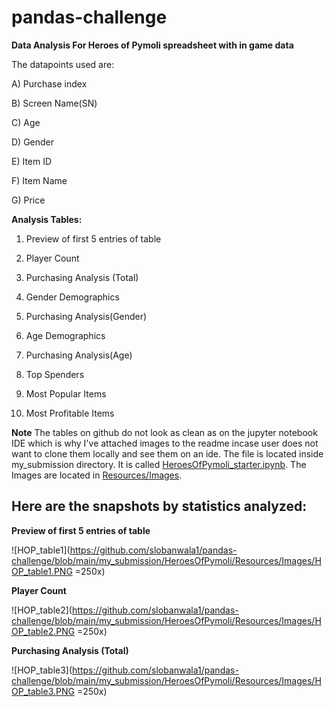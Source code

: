 # pandas-challenge


**Data Analysis For Heroes of Pymoli spreadsheet with in game data**

The datapoints used are:

A) Purchase index

B) Screen Name(SN)

C) Age

D) Gender

E) Item ID

F) Item Name

G) Price

**Analysis Tables:**

1) Preview of first 5 entries of table

2) Player Count

3) Purchasing Analysis (Total)

4) Gender Demographics

5) Purchasing Analysis(Gender)

6) Age Demographics

7) Purchasing Analysis(Age)

8) Top Spenders

9) Most Popular Items

10) Most Profitable Items



**Note** The tables on github do not look as clean as on the jupyter notebook IDE which is why I've attached images to the readme incase user does not want to clone them locally and see them on an ide. The file is located inside my_submission directory. It is called [HeroesOfPymoli_starter.ipynb](https://github.com/slobanwala1/pandas-challenge/blob/main/my_submission/HeroesOfPymoli/HeroesOfPymoli_starter.ipynb). The Images are located in [Resources/Images](https://github.com/slobanwala1/pandas-challenge/tree/main/my_submission/HeroesOfPymoli/Resources/Images).


## Here are the snapshots by statistics analyzed:

**Preview of first 5 entries of table**

![HOP_table1](https://github.com/slobanwala1/pandas-challenge/blob/main/my_submission/HeroesOfPymoli/Resources/Images/HOP_table1.PNG =250x)

**Player Count**

![HOP_table2](https://github.com/slobanwala1/pandas-challenge/blob/main/my_submission/HeroesOfPymoli/Resources/Images/HOP_table2.PNG =250x)

**Purchasing Analysis (Total)**

![HOP_table3](https://github.com/slobanwala1/pandas-challenge/blob/main/my_submission/HeroesOfPymoli/Resources/Images/HOP_table3.PNG =250x)